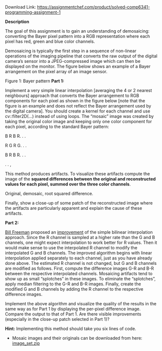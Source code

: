 Download Link: https://assignmentchef.com/product/solved-comp6341-programming-assignment-1
<br>






<strong>Description</strong>

The goal of this assignment is to gain an understanding of demosaicing: converting the Bayer pixel pattern into a RGB representation where each pixel has red, green and blue color channels.

Demosaicing is typically the first step in a sequence of non-linear operations of the imaging pipeline that converts the raw output of the digital camera’s sensor into a JPEG-compressed image which can then be displayed on the monitor. The figure below shows an example of a Bayer arrangement on the pixel array of an image sensor.

Figure 1: Bayer pattern <strong>Part 1:</strong>

Implement a very simple linear interpolation [averaging the 4 or 2 nearest neighbours] approach that converts the Bayer arrangement to RGB components for each pixel as shown in the figure below [note that the figure is an example and does not reflect the Bayer arrangement used by the digital camera]. You should create a kernel for each channel and use cv::filter2D(…) instead of using loops. The “mosaic” image was created by taking the original color image and keeping only one color component for each pixel, according to the standard Bayer pattern:

B R B R. . .

R G R G. . .

B R B R. . .

. . ,

This method produces artifacts. To visualize these artifacts compute the image of the <strong>squared differences between the original and reconstructed values for each pixel, summed over the three color channels</strong>.

Original, demosaic, root squared difference.

Finally, show a close-up of some patch of the reconstructed image where the artifacts are particularly apparent and explain the cause of these artifacts.

<strong>Part 2:</strong>

<a href="https://people.csail.mit.edu/billf/">Bill Freeman</a> proposed an <a href="http://www.freepatentsonline.com/4663655.html">improvement</a> of the simple bilinear interpolation approach. Since the R channel is sampled at a higher rate than the G and B channels, one might expect interpolation to work better for R values. Then it would make sense to use the interpolated R channel to modify the interpolated G and B channels. The improved algorithm begins with linear interpolation applied separately to each channel, just as you have already done above. The estimated R channel is not changed, but G and B channels are modified as follows. First, compute the difference images G-R and B-R between the respective interpolated channels. Mosaicing artifacts tend to show up as small “splotches” in these images. To eliminate the “splotches”, apply median filtering to the G-R and B-R images. Finally, create the modified G and B channels by adding the R channel to the respective difference images.

Implement the above algorithm and visualize the quality of the results in the same way as for Part 1 by displaying the per-pixel difference image. Compare the output to that of Part 1. Are there visible improvements (especially in the close-up patch selected in Part 1)?

<strong>Hint:</strong> Implementing this method should take you six lines of code.




<ul>

 <li>Mosaic images and their originals can be downloaded from here: <a href="http://www.poullis.org/courses/2020/Winter/COMP425-6341/resources/image_set.zip">image_set.zip</a></li>

</ul>